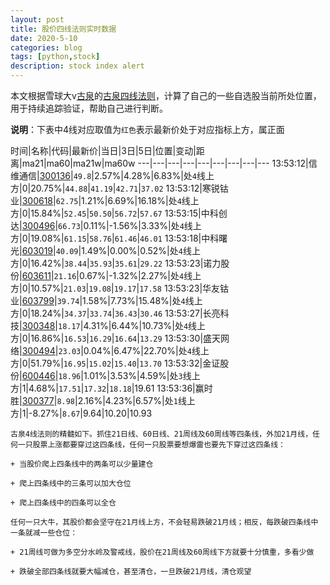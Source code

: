```yaml
---
layout: post
title: 股价四线法则实时数据
date: 2020-5-10
categories: blog
tags: [python,stock]
description: stock index alert
---
```



本文根据雪球大v[古泉](https://xueqiu.com/u/7148646888)的[古泉四线法则](https://xueqiu.com/7148646888/130498192)，计算了自己的一些自选股当前所处位置，用于持续追踪验证，帮助自己进行判断。

**说明**：下表中4线对应取值为`红色`表示最新价处于对应指标上方，属正面

时间|名称|代码|最新价|当日|3日|5日|位置|变动|距离|ma21|ma60|ma21w|ma60w
---|---|---|---|---|---|---|---|---
13:53:12|信维通信|[300136](https://xueqiu.com/S/SZ300136)|`49.8`|2.57%|4.28%|6.83%|处`4`线上方|0|20.75%|`44.88`|`41.19`|`42.71`|`37.02`
13:53:12|寒锐钴业|[300618](https://xueqiu.com/S/SZ300618)|`62.75`|1.21%|6.69%|16.18%|处`4`线上方|0|15.84%|`52.45`|`50.50`|`56.72`|`57.67`
13:53:15|中科创达|[300496](https://xueqiu.com/S/SZ300496)|`66.73`|0.11%|-1.56%|3.33%|处`4`线上方|0|19.08%|`61.15`|`58.76`|`61.46`|`46.01`
13:53:18|中科曙光|[603019](https://xueqiu.com/S/SH603019)|`40.09`|1.49%|0.00%|0.52%|处`4`线上方|0|16.42%|`38.44`|`35.93`|`35.61`|`29.22`
13:53:23|诺力股份|[603611](https://xueqiu.com/S/SH603611)|`21.16`|0.67%|-1.32%|2.27%|处`4`线上方|0|10.57%|`21.03`|`19.08`|`19.17`|`17.58`
13:53:23|华友钴业|[603799](https://xueqiu.com/S/SH603799)|`39.74`|1.58%|7.73%|15.48%|处`4`线上方|0|18.24%|`34.37`|`33.74`|`36.43`|`30.46`
13:53:27|长亮科技|[300348](https://xueqiu.com/S/SZ300348)|`18.17`|4.31%|6.44%|10.73%|处`4`线上方|0|16.86%|`16.53`|`16.29`|`16.64`|`13.29`
13:53:30|盛天网络|[300494](https://xueqiu.com/S/SZ300494)|`23.03`|0.04%|6.47%|22.70%|处`4`线上方|0|51.79%|`16.95`|`15.02`|`15.40`|`13.70`
13:53:32|金证股份|[600446](https://xueqiu.com/S/SH600446)|`18.96`|1.01%|3.53%|4.59%|处`3`线上方|1|4.68%|`17.51`|`17.32`|`18.18`|19.61
13:53:36|赢时胜|[300377](https://xueqiu.com/S/SZ300377)|`8.98`|2.16%|4.23%|6.57%|处`1`线上方|1|-8.27%|`8.67`|9.64|10.20|10.93

```
古泉4线法则的精髓如下。抓住21日线、60日线、21周线及60周线等四条线，外加21月线，任何一只股票上涨都要穿过这四条线，任何一只股票要想爆雷也要先下穿过这四条线：

+ 当股价爬上四条线中的两条可以少量建仓

+ 爬上四条线中的三条可以加大仓位

+ 爬上四条线中的四条可以全仓

任何一只大牛，其股价都会坚守在21月线上方，不会轻易跌破21月线；相反，每跌破四条线中一条就减一些仓位：

+ 21周线可做为多空分水岭及警戒线，股价在21周线及60周线下方就要十分慎重，多看少做

+ 跌破全部四条线就要大幅减仓，甚至清仓，一旦跌破21月线，清仓观望
```